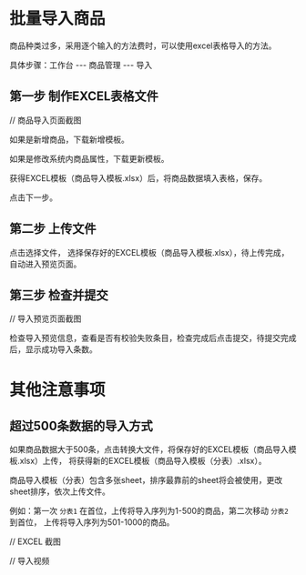 # 批量导入商品

商品种类过多，采用逐个输入的方法费时，可以使用excel表格导入的方法。

具体步骤：工作台 --- 商品管理 --- 导入


## 第一步 制作EXCEL表格文件
// 商品导入页面截图

如果是新增商品，下载新增模板。

如果是修改系统内商品属性，下载更新模板。

获得EXCEL模板（商品导入模板.xlsx）后，将商品数据填入表格，保存。

点击下一步。

## 第二步 上传文件

点击选择文件， 选择保存好的EXCEL模板（商品导入模板.xlsx），待上传完成，自动进入预览页面。

## 第三步 检查并提交
// 导入预览页面截图

检查导入预览信息，查看是否有校验失败条目，检查完成后点击提交，待提交完成后，显示成功导入条数。


# 其他注意事项

## 超过500条数据的导入方式
如果商品数据大于500条，点击转换大文件，将保存好的EXCEL模板（商品导入模板.xlsx）上传，
将获得新的EXCEL模板（商品导入模板（分表）.xlsx）。

商品导入模板（分表）包含多张sheet，排序最靠前的sheet将会被使用，更改sheet排序，依次上传文件。

例如：第一次 `分表1` 在首位，上传将导入序列为1-500的商品，第二次移动 `分表2` 到首位，
上传将导入序列为501-1000的商品。

// EXCEL 截图

// 导入视频






